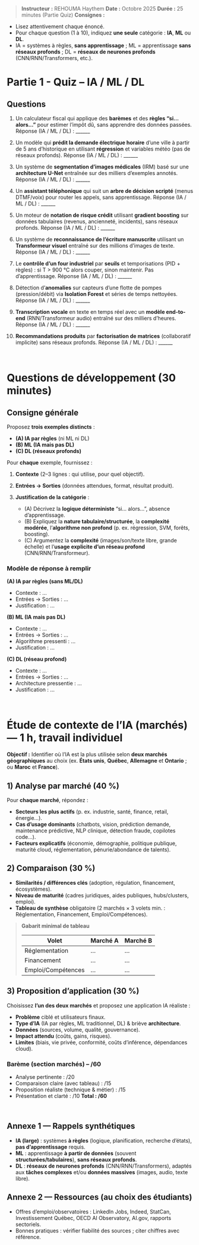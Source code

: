 > **Instructeur :** REHOUMA Haythem
> **Date :** Octobre 2025
> **Durée :** 25 minutes (Partie Quiz)
> **Consignes :**
  
- Lisez attentivement chaque énoncé.
- Pour chaque question (1 à 10), indiquez **une seule** catégorie : **IA**, **ML** ou **DL**.
- IA = systèmes à règles, **sans apprentissage** ; ML = apprentissage **sans réseaux profonds** ; DL = **réseaux de neurones profonds** (CNN/RNN/Transformers, etc.).


# Partie 1 - Quiz – IA / ML / DL 


## Questions 

1. Un calculateur fiscal qui applique des **barèmes** et des **règles “si… alors…”** pour estimer l’impôt dû, sans apprendre des données passées.
   Réponse (IA / ML / DL) : ______

2. Un modèle qui **prédit la demande électrique horaire** d’une ville à partir de 5 ans d’historique en utilisant **régression** et variables météo (pas de réseaux profonds).
   Réponse (IA / ML / DL) : ______

3. Un système de **segmentation d’images médicales** (IRM) basé sur une **architecture U-Net** entraînée sur des milliers d’exemples annotés.
   Réponse (IA / ML / DL) : ______

4. Un **assistant téléphonique** qui suit un **arbre de décision scripté** (menus DTMF/voix) pour router les appels, sans apprentissage.
   Réponse (IA / ML / DL) : ______

5. Un moteur de **notation de risque crédit** utilisant **gradient boosting** sur données tabulaires (revenus, ancienneté, incidents), sans réseaux profonds.
   Réponse (IA / ML / DL) : ______

6. Un système de **reconnaissance de l’écriture manuscrite** utilisant un **Transformeur visuel** entraîné sur des millions d’images de texte.
   Réponse (IA / ML / DL) : ______

7. Le **contrôle d’un four industriel** par **seuils** et temporisations (PID + règles) : si T > 900 °C alors couper, sinon maintenir. Pas d’apprentissage.
   Réponse (IA / ML / DL) : ______

8. Détection d’**anomalies** sur capteurs d’une flotte de pompes (pression/débit) via **Isolation Forest** et séries de temps nettoyées.
   Réponse (IA / ML / DL) : ______

9. **Transcription vocale** en texte en temps réel avec un **modèle end-to-end** (RNN/Transformeur audio) entraîné sur des milliers d’heures.
   Réponse (IA / ML / DL) : ______

10. **Recommandations produits** par **factorisation de matrices** (collaboratif implicite) sans réseaux profonds.
    Réponse (IA / ML / DL) : ______

<br/>

# Questions de développement (30 minutes)

## Consigne générale

Proposez **trois exemples distincts** :

* **(A) IA par règles** (ni ML ni DL)
* **(B) ML (IA mais pas DL)**
* **(C) DL (réseaux profonds)**

Pour **chaque** exemple, fournissez :

1. **Contexte** (2–3 lignes : qui utilise, pour quel objectif).
2. **Entrées → Sorties** (données attendues, format, résultat produit).
3. **Justification de la catégorie** :

   * (A) Décrivez la **logique déterministe** “si… alors…”, absence d’apprentissage.
   * (B) Expliquez la **nature tabulaire/structurée**, la **complexité modérée**, l’**algorithme non profond** (p. ex. régression, SVM, forêts, boosting).
   * (C) Argumentez la **complexité** (images/son/texte libre, grande échelle) et l’**usage explicite d’un réseau profond** (CNN/RNN/Transformeur).

### Modèle de réponse à remplir

**(A) IA par règles (sans ML/DL)**

* Contexte : …
* Entrées → Sorties : …
* Justification : …

**(B) ML (IA mais pas DL)**

* Contexte : …
* Entrées → Sorties : …
* Algorithme pressenti : …
* Justification : …

**(C) DL (réseau profond)**

* Contexte : …
* Entrées → Sorties : …
* Architecture pressentie : …
* Justification : …

<br/>

# Étude de contexte de l’IA (marchés) — 1 h, travail individuel

**Objectif :** Identifier où l’IA est la plus utilisée selon **deux marchés géographiques** au choix (ex. **États unis**, **Québec**, **Allemagne** et **Ontario** ; ou **Maroc** et **France**).

## 1) Analyse par marché (40 %)

Pour **chaque marché**, répondez :

* **Secteurs les plus actifs** (p. ex. industrie, santé, finance, retail, énergie…).
* **Cas d’usage dominants** (chatbots, vision, prédiction demande, maintenance prédictive, NLP clinique, détection fraude, copilotes code…).
* **Facteurs explicatifs** (économie, démographie, politique publique, maturité cloud, réglementation, pénurie/abondance de talents).

## 2) Comparaison (30 %)

* **Similarités / différences clés** (adoption, régulation, financement, écosystèmes).
* **Niveau de maturité** (cadres juridiques, aides publiques, hubs/clusters, emploi).
* **Tableau de synthèse** obligatoire (2 marchés × 3 volets min. : Réglementation, Financement, Emploi/Compétences).

> **Gabarit minimal de tableau**
>
> | Volet              | Marché A | Marché B |
> | ------------------ | -------- | -------- |
> | Réglementation     | …        | …        |
> | Financement        | …        | …        |
> | Emploi/Compétences | …        | …        |

## 3) Proposition d’application (30 %)

Choisissez **l’un des deux marchés** et proposez une application IA réaliste :

* **Problème** ciblé et utilisateurs finaux.
* **Type d’IA** (IA par règles, ML traditionnel, DL) & briève **architecture**.
* **Données** (sources, volume, qualité, gouvernance).
* **Impact attendu** (coûts, gains, risques).
* **Limites** (biais, vie privée, conformité, coûts d’inférence, dépendances cloud).

### Barème (section marchés) – /60

* Analyse pertinente : /20
* Comparaison claire (avec tableau) : /15
* Proposition réaliste (technique & métier) : /15
* Présentation et clarté : /10
  **Total : /60**

<br/>

## Annexe 1 — Rappels synthétiques

* **IA (large)** : systèmes **à règles** (logique, planification, recherche d’états), **pas d’apprentissage** requis.
* **ML** : apprentissage **à partir de données** (souvent **structurées/tabulaires**), **sans réseaux profonds**.
* **DL** : **réseaux de neurones profonds** (CNN/RNN/Transformers), adaptés aux **tâches complexes** et/ou **données massives** (images, audio, texte libre).

## Annexe 2 — Ressources (au choix des étudiants)

* Offres d’emploi/observatoires : LinkedIn Jobs, Indeed, StatCan, Investissement Québec, OECD AI Observatory, AI.gov, rapports sectoriels.
* Bonnes pratiques : vérifier fiabilité des sources ; citer chiffres avec référence.


